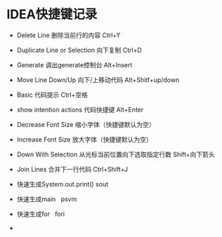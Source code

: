 IDEA快捷键记录
=
* Delete Line 删除当前行的内容  Ctrl+Y
* Duplicate Line or Selection 向下复制  Ctrl+D
* Generate 调出generate控制台  Alt+Insert
* Move Line Down/Up 向下/上移动代码  Alt+Shitf+up/down
* Basic 代码提示  Ctrl+空格
* show intention actions 代码快捷键 Alt+Enter
* Decrease Font Size 缩小字体（快捷键默认为空）
* Increase Font Size 放大字体（快捷键默认为空）
* Down With Selection 从光标当前位置向下选取指定行数 Shift+向下箭头
* Join Lines 合并下一行代码  Ctrl+Shift+J

* 快速生成System.out.print()  sout
* 快速生成main   psvm
* 快速生成for   fori
* 
